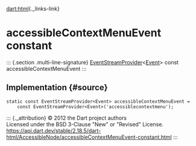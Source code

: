 [dart:html](../../dart-html/dart-html-library){._links-link}

accessibleContextMenuEvent constant
===================================

::: {.section .multi-line-signature}
[EventStreamProvider](../eventstreamprovider-class)\<[Event](../event-class)\>
const accessibleContextMenuEvent
:::

Implementation {#source}
--------------

``` {.language-dart data-language="dart"}
static const EventStreamProvider<Event> accessibleContextMenuEvent =
    const EventStreamProvider<Event>('accessiblecontextmenu');
```

::: {._attribution}
© 2012 the Dart project authors\
Licensed under the BSD 3-Clause \"New\" or \"Revised\" License.\
<https://api.dart.dev/stable/2.18.5/dart-html/AccessibleNode/accessibleContextMenuEvent-constant.html>
:::
